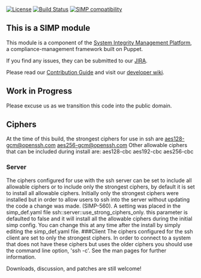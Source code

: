 [![License](http://img.shields.io/:license-apache-blue.svg)](http://www.apache.org/licenses/LICENSE-2.0.html) [![Build Status](https://travis-ci.org/simp/pupmod-simp-ssh.svg)](https://travis-ci.org/simp/pupmod-simp-ssh) [![SIMP compatibility](https://img.shields.io/badge/SIMP%20compatibility-4.2.*%2F5.1.*-orange.svg)](https://img.shields.io/badge/SIMP%20compatibility-4.2.*%2F5.1.*-orange.svg)

## This is a SIMP module
This module is a component of the [System Integrity Management Platform](https://github.com/NationalSecurityAgency/SIMP), a compliance-management framework built on Puppet.

If you find any issues, they can be submitted to our [JIRA](https://simp-project.atlassian.net/).

Please read our [Contribution Guide](https://simp-project.atlassian.net/wiki/display/SD/Contributing+to+SIMP) and visit our [developer wiki](https://simp-project.atlassian.net/wiki/display/SD/SIMP+Development+Home).

## Work in Progress

Please excuse us as we transition this code into the public domain.

## Ciphers
At the time of this build, the strongest ciphers for use in ssh are
        aes128-gcm@openssh.com
        aes256-gcm@openssh.com
Other allowable ciphers that can be included during install are:
        aes128-cbc
        aes192-cbc
        aes256-cbc
### Server
The ciphers configured for use with the ssh server can be set to include all allowable ciphers or to include only the strongest ciphers, by default it is set to install all allowable ciphers.  Initially only the strongest ciphers were installed but in order to allow users to ssh into the server without updating the code a change was made.  (SIMP-560).  A setting was placed in the simp_def.yaml file  ssh::server::use_strong_ciphers_only.  this parameter is defaulted to false and it will install all the allowable ciphers during the initial simp config.  You can change this at any time after the install by simply editing the simp_def.yaml file.
###Client
The ciphers configured for the ssh client are set to only the strongest ciphers.  In order to connect to a system that does not have these ciphers but uses the older ciphers you should use the command line option, 'ssh -c'.  See the man pages for further information.

Downloads, discussion, and patches are still welcome!
